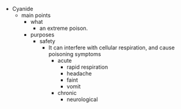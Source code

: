 - Cyanide
    - main points
        - what
            - an extreme poison.
        - purposes
            - safety
                - It can interfere with cellular respiration, and cause poisoning symptoms
                    - acute
                        - rapid respiration
                        - headache
                        - faint
                        - vomit
                    - chronic
                        - neurological